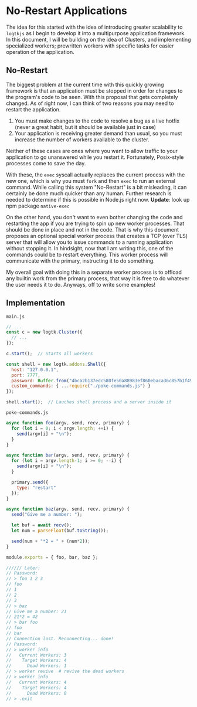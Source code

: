 # No-Restart Applications

The idea for this started with the idea of introducing greater scalability to `logtkjs` as I begin to develop it into a multipurpose application framework. In this document, I will be building on the idea of Clusters, and implementing specialized workers; prewritten workers with specific tasks for easier operation of the application.

## No-Restart

The biggest problem at the current time with this quickly growing framework is that an application must be stopped in order for changes to the program's code to be seen. With this proposal that gets completely changed. As of right now, I can think of two reasons you may need to restart the application.

1. You must make changes to the code to resolve a bug as a live hotfix (never a great habit, but it should be available just in case)
2. Your application is receiving greater demand than usual, so you must increase the number of workers available to the cluster.

Neither of these cases are ones where you want to allow traffic to your application to go unanswered while you restart it. Fortunately, Posix-style processes come to save the day.

With these, the `exec` syscall actually replaces the current process with the new one, which is why you must `fork` and then `exec` to run an external command. While calling this system "No-Restart" is a bit misleading, it can certainly be done much quicker than any human. Further research is needed to determine if this is possible in Node.js right now. **Update**: look up npm package `native-exec`

On the other hand, you don't want to even bother changing the code and restarting the app if you are trying to spin up new worker processes. That should be done in place and not in the code. That is why this document proposes an optional special worker process that creates a TCP (over TLS) server that will allow you to issue commands to a running application without stopping it. In hindsight, now that I am writing this, one of the commands could be to restart everything. This worker process will communicate with the primary, instructing it to do something.

My overall goal with doing this in a separate worker process is to offload any builtin work from the primary process, that way it is free to do whatever the user needs it to do. Anyways, off to write some examples!

## Implementation

`main.js`

```javascript
// ...
const c = new logtk.Cluster({
  // ...
});

c.start();  // Starts all workers

const shell = new logtk.addons.Shell({
  host: "127.0.0.1",
  port: 7777,
  password: Buffer.from("4bca2b137edc580fe50a88983ef860ebaca36c857b1f492839d6d7392452a63c82cbebc68e3b70a2a1480b4bb5d437a7cba6ecf9d89f9ff3ccd14cd6146ea7e7", "hex"),
  custom_commands: { ...require("./poke-commands.js") }
});

shell.start();  // Lauches shell process and a server inside it
```

`poke-commands.js`

```javascript
async function foo(argv, send, recv, primary) {
  for (let i = 0; i < argv.length; ++i) {
    send(argv[i] + "\n");
  }
}

async function bar(argv, send, recv, primary) {
  for (let i = argv.length-1; i >= 0; --i) {
    send(argv[i] + "\n");
  }

  primary.send({
    type: "restart" 
  });
}

async function baz(argv, send, recv, primary) {
  send("Give me a number: ");

  let buf = await recv();
  let num = parseFloat(buf.toString());

  send(num + "*2 = " + (num*2));
}

module.exports = { foo, bar, baz };

////// Later:
// Password:
// > foo 1 2 3
// foo
// 1
// 2
// 3
// > baz
// Give me a number: 21
// 21*2 = 42
// > bar foo
// foo
// bar
// Connection lost. Reconnecting... done!
// Password:
// > worker info
//   Current Workers: 3
//    Target Workers: 4
//      Dead Workers: 1
// > worker revive  # revive the dead workers
// > worker info
//   Current Workers: 4
//    Target Workers: 4
//      Dead Workers: 0
// > .exit
```

